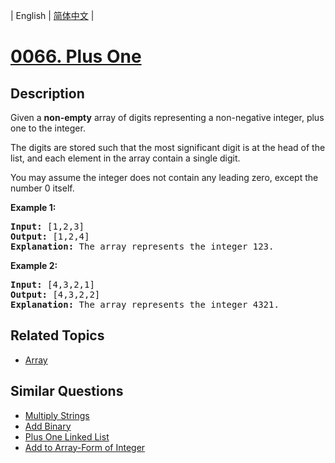
| English | [简体中文](README.md) |
# [0066. Plus One](https://leetcode-cn.com/problems/plus-one/)
## Description
<p>Given a <strong>non-empty</strong> array of digits&nbsp;representing a non-negative integer, plus one to the integer.</p>

<p>The digits are stored such that the most significant digit is at the head of the list, and each element in the array contain a single digit.</p>

<p>You may assume the integer does not contain any leading zero, except the number 0 itself.</p>

<p><strong>Example 1:</strong></p>

<pre>
<strong>Input:</strong> [1,2,3]
<strong>Output:</strong> [1,2,4]
<strong>Explanation:</strong> The array represents the integer 123.
</pre>

<p><strong>Example 2:</strong></p>

<pre>
<strong>Input:</strong> [4,3,2,1]
<strong>Output:</strong> [4,3,2,2]
<strong>Explanation:</strong> The array represents the integer 4321.
</pre>
## Related Topics
- [Array](https://leetcode-cn.com/tag/array)
## Similar Questions
- [Multiply Strings](../multiply-strings/README_EN.md)
- [Add Binary](../add-binary/README_EN.md)
- [Plus One Linked List](../plus-one-linked-list/README_EN.md)
- [Add to Array-Form of Integer](../add-to-array-form-of-integer/README_EN.md)
